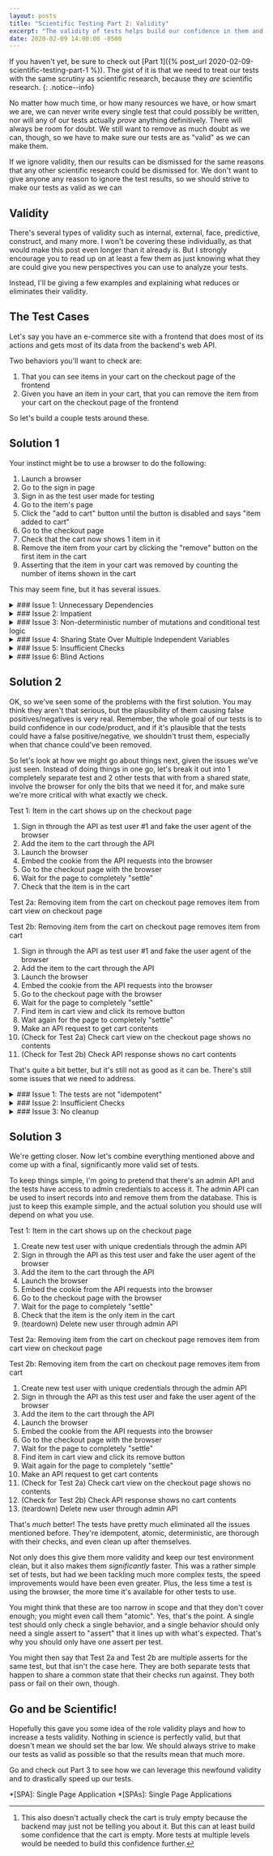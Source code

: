 ```yaml
---
layout: posts
title: "Scientific Testing Part 2: Validity"
excerpt: "The validity of tests helps build our confidence in them and determines the value they add to our test suites. But what does it mean for a test to be 'valid'?"
date: 2020-02-09 14:00:00 -0500
---
```


If you haven't yet, be sure to check out [Part 1]({% post_url 2020-02-09-scientific-testing-part-1 %}). The gist of it is that we need to treat our tests with the same scrutiny as scientific research, because they _are_ scientific research.
{: .notice--info}

No matter how much time, or how many resources we have, or how smart we are, we can never write every single test that could possibly be written, nor will any of our tests actually _prove_ anything definitively. There will always be room for doubt. We still want to remove as much doubt as we can, though, so we have to make sure our tests are as "valid" as we can make them.

If we ignore validity, then our results can be dismissed for the same reasons that any other scientific research could be dismissed for. We don't want to give anyone any reason to ignore the test results, so we should strive to make our tests as valid as we can

## Validity

There's several types of validity such as internal, external, face, predictive, construct, and many more. I won't be covering these individually, as that would make this post even longer than it already is. But I strongly encourage you to read up on at least a few them as just knowing what they are could give you new perspectives you can use to analyze your tests.

Instead, I'll be giving a few examples and explaining what reduces or eliminates their validity.

## The Test Cases

Let's say you have an e-commerce site with a frontend that does most of its actions and gets most of its data from the backend's web API.

Two behaviors you'll want to check are:
1. That you can see items in your cart on the checkout page of the frontend
2. Given you have an item in your cart, that you can remove the item from your cart on the checkout page of the frontend

So let's build a couple tests around these.

## Solution 1

Your instinct might be to use a browser to do the following:

1. Launch a browser
2. Go to the sign in page
3. Sign in as the test user made for testing
4. Go to the item's page
5. Click the "add to cart" button until the button is disabled and says "item added to cart"
6. Go to the checkout page
7. Check that the cart now shows 1 item in it
8. Remove the item from your cart by clicking the "remove" button on the first item in the cart
9. Asserting that the item in your cart was removed by counting the number of items shown in the cart

This may seem fine, but it has several issues.

<details>
<summary markdown='1'>
### Issue 1: Unnecessary Dependencies
</summary>

The browser is used for several steps where it isn't needed, introducing extra dependencies in the frontend. This makes your test susceptible to confounding variables as any part of steps 2-5 could break purely because of frontend bugs unrelated to this specific test. This reduces confidence in the results, because it will fail more often when it shouldn't, so it means less whenever it fails.

You might say "but if those are broken, I'd _want_ that test to fail." But this test isn't about _those_ behaviors, and shouldn't fail because they have bugs (if it can be avoided). Those behaviors should have their _own_ tests.

If those steps are broken because of unrelated frontend bugs, the test wouldn't pass, but that doesn't mean the behavior we actually want to test is broken. For this test, we want to do what we can to actually perform the test, so if we can avoid those problematic dependencies, we should.

In this case, the test could leverage backend's API itself to make the account, find the item, and make the order, using the browser only to sign in and go to the order status page. Technically speaking, it could sign in through the API as well, and just give it's cookie to the browser.

Hitting the DB directly is another options, but typically this is getting too close to implementation as the schemas are usually less stable than the web API, and it would make your test code much more complicated than it needs to be regardless.

These shortcuts can be taken because most websites use a "stateless page-redraw model", where the client is only given a cookie, and the backend manages the state, so when going from one page to another, the client is not retaining any information about the state of the previous page. This means the state of the previous page(s) doesn't usually matter because the client doesn't factor it/them in when getting the resources for and rendering the next page. So as long as the browser has the correct cookie, the next page will always be rendered in the same way regardless of if it went to the previous page(s) itself or not.

It's important that we understand the technologies involved, so that we can know what to test, and how to effectively test those things. We often have numerous tests to write, and only so many resources in addition to needing our tests to be as fast as they can be. We don't want to waste resources if we don't have to.

#### Side Note

There may be situations where the client is managing state on its end beyond just storing a cookie, and it's factoring in the previous page(s) in the next page is rendered, for example, SPAs. For SPAs, this is know as "thin server architecture". 

Most SPAs, however, are designed to mimmick the same end result as those using stateless page-redraw model, using the previous page(s)'s state only to optimize by reducing redundant communication with the backend and storing state on the client suffer using a "state container" that they update and reference as needed. They also tend to be built using third-party frameworks (e.g. React, Redux), and most (not all) of them manage this for you, so it's not something you always need to worry about testing, and you can sometimes test your site with the assumption that it works just like any other site that uses that model.

However, if you're defining logic in your frontend that controls how this state container is managed, you'll likely be responsible for testing parts of that. Much of the tests for this can be performed in the frontend's unit tests, but this can sometimes just be too complex for such a test to be trustworthy (due to things like excessive mocking), so they can just be done as end-to-end tests.

For those that _should_ be tested as end-to-end tests, it's up to you to understand the technologies involved so you can determine where it's plausible for that state management logic to go wrong so you can write the appropriate, targeted test to avoid redundant tests and unnecessary complexity. For example, if a request is cached in your state container, but that request should never be made again anyway (nor any other request that would modify that data in the state container), then there's no reason to be concerned about how future steps might mishandle the cache for that data in the state container, as they shouldn't be modifying that cache beyond that point.

If it truly is a concern, making sure that part of the state container isn't touched during any other operations can be tested fairly easily with frontend unit tests, so using a browser to test that would be an enormous waste of resources and adds unnecessary complexity.

An example that comes to mind is logging in, which could set a cookie and cache some user data in the state container. If you really want to make sure that no other actions would try to modify that cache once it's been set, it's easy to just mock that object in the state container and check that nothing tried to change it after performing those other actions.

</details>
<details>
<summary markdown='1'>
### Issue 2: Impatient
</summary>

Whenever using a browser, the potential for race conditions are introduced because the browser largely operates asynchronously from the tests and JavaScript running on the page runs asynchronously as well.

When JavaScript is involved, the browser driver can't automatically know when the page is completely done being changed beyond the `document.readyState` being `complete`, but all that state means is that its initial resources are loaded and the initial DOM is established. But it's quite common for pages to have JavaScript or CSS animations that run after this point. In these cases, the page wouldn't be done changing when the driver lets the tests start interacting with the page. Similarly, even after the page is done being changed initially, more JavaScript can further modify the DOM when the page is interacted with.

If the test doesn't wait for the entire page to "settle" after any change in the DOM is triggered, then anything it does with the page will be non-deterministic because the state of the page (and sometimes even other things) is in flux. The tests should always wait for the page to settle before doing anything with the page or making any judgments against it.

If the tests don't wait, they'll do different things every time they're run because they aren't operating on a consistent state for each step. If the item's page isn't fully loaded when the test tries to click the "add to cart" button, it will throw an error and end the test. If they assert that an item is or isn't in the checkout page's item list before the DOM has "settled", it could result in a false negative or positive.

</details>
<details>
<summary markdown='1'>
### Issue 3: Non-deterministic number of mutations and conditional test logic
</summary>

The test repeatedly clicks the "add to cart" until it can no longer click it any more because it thinks the item has been added to the cart. The problem here isn't just that the test is overeager, but that it isn't making one decisive action only once it knows it can, and is instead making an unknown number of mutations that could have any number of effect on the state of the test subject.

The test should never change what it does based on the state of the test subject, because if the test has to change what it does, then something already isn't happening as expected, so the test can't know what to expect at the end, meaning its results would be meaningless.

The test, in this case, should wait for the page to be completely loaded, then click the button once, and then wait for the button to change before moving on. If the button doesn't change in time, then it means something if wrong and the test can't proceed regardless.

Tests need to be reproducible, which means they need to be deterministic. If you can't reproduce a test the same way every time, then you can't know if the behavior it was meant to test has regressed, because it could be doing something different leading to a different behavior that hasn't regressed.

Even though the driver shouldn't be involved in this step to begin with, I included this because it serves as another good example.

</details>
<details>
<summary markdown='1'>
### Issue 4: Sharing State Over Multiple Independent Variables
</summary>

You can think of test resources (in this context, at least) in terms of 3 categories:

1. Mutable
2. Immutable
3. Pseudo-Immutable

**Mutable resources** are those that are "liable to change". If involved in a test, they should be considered mutated by the test, and thus are tainted or marred by the test. These can result in both false negatives and false positives. As such, they should be discarded after the test.

A resource should be considered "mutable" if it's plausible that any test would modify it. It should be assumed that test order is non-deterministic, so every test should assume that it's responsible for every resource it needs.

That said, it's perfectly fine for multiple tests to share state if:
1. they all would try to reach the exact same state in the exact same way if they were each run individually,
2. none of them would modify it further than any of the others,
3. they could be run in any order without there being any change in the results,
4. and none of them would prevent any of the others from running should they encounter a problem.

Or, to put it more plainly, it's fine when each test would just be checking something different about the same resulting state.

For example, after signing in through the browser, you may be taken to a landing page with numerous things that should be checked independently. All of those checks would meet the criteria above, so we can know that there isn't any risk in allowing them to share state.

**Immutable resources** are those that fundamentally _can't_ be changed, even if you tried to change them. These are completely fine to share between any number of tests, as there's no way for any test to affect any other test through that resource.

**Pseudo-immutable resources** are those which _can_ be changed, but a point is made that they never are. Our tests are perfectly capable of modifying things like database schemas or superuser accounts, but they don't because they have no reason to. These can also be used by any number of tests just like immutable resources, provided they are treated as such.

In this example, both the user and the browser are mutable resources, and are shared between tests. The user has a cart associated with, and the browser has things like history, cookies, caches, etc, and both resources are being modified differently by each test.

Both tests should be using different users and drivers.

</details>
<details>
<summary markdown='1'>
### Issue 5: Insufficient Checks
</summary>

Checking the number of items in the cart does not check that an item was added to the cart. It only checks that you have a certain number of items in the cart. The test should go further and make sure the actual item shown in the cart is the one you tried to add.

Furthermore, simply checking that shopping cart appears empty on the frontend does not actually check that the shopping cart is empty (maybe the frontend assumed it successfully removed the item from the cart through the API). While you should check that the frontend shows no items in the cart, you should also make a request to the API directly to confirm that there's no items in the cart[^1]. This is a good example of where multiple tests can work from the same state.

[^1]: This also doesn't actually check the cart is truly empty because the backend may just not be telling you about it. But this can at least build some confidence that the cart is empty. More tests at multiple levels would be needed to build this confidence further.

</details>
<details>
<summary markdown='1'>
### Issue 6: Blind Actions
</summary>

The second test shouldn't just try to remove the first item it finds in the shopping cart. It should try to find the specific item that was added and remove that one. It's possible the wrong item, or even an extra item, could be in the cart, either because the test performed the wrong actions or because of an actual bug.

If a wrong item is added to the cart, and the test removes that wrong item and then checks that the item it was meant to add isn't in the cart, this would result in a false positive. While this may seem like a valid pass, remember that the test would not have actually achieved its goal of removing the item it wanted to add from the cart, and so it should not pass.

</details>

## Solution 2

OK, so we've seen some of the problems with the first solution. You may think they aren't that serious, but the plausibility of them causing false positives/negatives is very real. Remember, the whole goal of our tests is to build confidence in our code/product, and if it's plausible that the tests could have a false positive/negative, we shouldn't trust them, especially when that chance could've been removed.

So let's look at how we might go about things next, given the issues we've just seen. Instead of doing things in one go, let's break it out into 1 completely separate test and 2 other tests that with from a shared state, involve the browser for only the bits that we need it for, and make sure we're more critical with what exactly we check.

Test 1: Item in the cart shows up on the checkout page

1. Sign in through the API as test user #1 and fake the user agent of the browser
2. Add the item to the cart through the API
3. Launch the browser
4. Embed the cookie from the API requests into the browser
5. Go to the checkout page with the browser
6. Wait for the page to completely "settle"
7. Check that the item is in the cart

Test 2a: Removing item from the cart on checkout page removes item from cart view on checkout page

Test 2b: Removing item from the cart on checkout page removes item from cart

1. Sign in through the API as test user #1 and fake the user agent of the browser
2. Add the item to the cart through the API
3. Launch the browser
4. Embed the cookie from the API requests into the browser
5. Go to the checkout page with the browser
6. Wait for the page to completely "settle"
7. Find item in cart view and click its remove button
8. Wait again for the page to completely "settle"
9. Make an API request to get cart contents
10. (Check for Test 2a) Check cart view on the checkout page shows no contents
11. (Check for Test 2b) Check API response shows no cart contents

That's quite a bit better, but it's still not as good as it can be. There's still some issues that we need to address.

<details>
<summary markdown='1'>
### Issue 1: The tests are not "idempotent"
</summary>

"Idempotent" is a fancy word that sums up quite a lot and is very useful when it comes to talking about test validity. Basically, it means that you can run the same test any number of times, at any point in time, and even run it in parallel with itself without any instance of the step being influenced by any other instance.

That's right! A test shouldn't share state with _itself_.

Even if each test was hard-coded to use a different test user, they would still be using the same user every time they are run. Every time each test gets run, it leaves behind some sort of state, meaning when that test is ran again, it isn't starting from a clean slate. When a test is run in parallel with itself, they could easily step on each other's toes.

The first test is always adding an item to its cart, which means the next time it runs, the item will already be in its cart from the previous iteration. Even if the test was made to try and cleanup the cart after running, something could happen resulting in it not doing so.

If the second test is run in parallel with itself, they could easily wreak havoc on each as they add and remove items from the cart on their own.

The tests need to have a new user every time that was created as that test started. If they are generating their own users every time, they can't possibly share the same cart with another test, even if it's the same test.

</details>
<details>
<summary markdown='1'>
### Issue 2: Insufficient Checks
</summary>

Checking that the item is in the cart is not enough. The expected result is that the cart contains _only_ that item. If there's anything else in the cart, something went wrong and it needs to be investigated.

However unlikely this scenario may seem, consider the issue identified earlier where the test was repeatedly clicking the "add to cart" button. That could've easily caused numerous items to be added to the cart, and it's not unheard of for there to be similar issues caused by the backend.

While we don't want the tests to fail for any old reason, they should still be looking for specific reasons to fail. Tests should expect what is correct; nothing more, nothing less.

</details>

<details>
<summary markdown='1'>
### Issue 3: No cleanup
</summary>

Unless you're dealing with functional processing, tests inherently have to change the state of their test subject. This means there's always the possibility of affecting other tests if they don't clean up after themselves. When dealing with what most consider to be unit tests, this is often taken care of for us by the garbage collection process (assuming the language you're using does automatic garbage collection). But if the tests are doing anything that would leave stuff behind once they're done, then they need to take care to return the system back to a state that's as if they never ran.

Ideally, for every change they make, they should have logic that always allows them to undo it, even in the event of the test failing or a later step throwing an error.

You might be concerned because this means the state will be reset by the time you see the error/failure so you won't be able to dig around to see what caused it. But this shouldn't be a problem for 2 reasons:

1. There should be sufficient logging that allows you to piece together what happened without needing the actual state the error/failure occurred in.
2. The tests should be deterministic, allowing you to just run the test again and jump into a debugger right before/after the error/failure occurs..

It's also easier to do this during the teardown phase, rather than the setup phase, as you can have the tests themselves "track" the actions they've taken as they went, so they can know what needs to be undone. If the tests attempted to cleanup before they run, it could be extremely difficult (requiring complex logic) or even impossible for them to know what they need to do to clean up what other test runs did.

Some frameworks make tracking these actions easier than others (e.g. pytest's yield fixtures or mocha's before/after all/each with nested describes), but the capability is always there.

</details>

## Solution 3

We're getting closer. Now let's combine everything mentioned above and come up with a final, significantly more valid set of tests.

To keep things simple, I'm going to pretend that there's an admin API and the tests have access to admin credentials to access it. The admin API can be used to insert records into and remove them from the database. This is just to keep this example simple, and the actual solution you should use will depend on what you use.

Test 1: Item in the cart shows up on the checkout page

1. Create new test user with unique credentials through the admin API
2. Sign in through the API as this test user and fake the user agent of the browser
3. Add the item to the cart through the API
4. Launch the browser
5. Embed the cookie from the API requests into the browser
6. Go to the checkout page with the browser
7. Wait for the page to completely "settle"
8. Check that the item is the only item in the cart
9. (teardown) Delete new user through admin API

Test 2a: Removing item from the cart on checkout page removes item from cart view on checkout page

Test 2b: Removing item from the cart on checkout page removes item from cart

1. Create new test user with unique credentials through the admin API
2. Sign in through the API as this test user and fake the user agent of the browser
3. Add the item to the cart through the API
4. Launch the browser
5. Embed the cookie from the API requests into the browser
6. Go to the checkout page with the browser
7. Wait for the page to completely "settle"
8. Find item in cart view and click its remove button
9. Wait again for the page to completely "settle"
10. Make an API request to get cart contents
11. (Check for Test 2a) Check cart view on the checkout page shows no contents
12. (Check for Test 2b) Check API response shows no cart contents
13. (teardown) Delete new user through admin API

That's _much_ better! The tests have pretty much eliminated all the issues mentioned before. They're idempotent, atomic, deterministic, are thorough with their checks, and even clean up after themselves.

Not only does this give them more validity and keep our test environment clean, but it also makes them _significantly_ faster. This was a rather simple set of tests, but had we been tackling much more complex tests, the speed improvements would have been even greater. Plus, the less time a test is using the browser, the more time it's available for other tests to use.

You might think that these are too narrow in scope and that they don't cover enough; you might even call them "atomic". Yes, that's the point. A single test should only check a single behavior, and a single behavior should only need a single assert to "assert" that it lines up with what's expected. That's why you should only have one assert per test.

You might then say that Test 2a and Test 2b are multiple asserts for the same test, but that isn't the case here. They are both separate tests that happen to share a common state that their checks run against. They both pass or fail on their own, though.

## Go and be Scientific!

Hopefully this gave you some idea of the role validity plays and how to increase a tests validity. Nothing in science is perfectly valid, but that doesn't mean we should set the bar low. We should always strive to make our tests as valid as possible so that the results mean that much more.

Go and check out Part 3 to see how we can leverage this newfound validity and to drastically speed up our tests.

*[SPA]: Single Page Application
*[SPAs]: Single Page Applications
